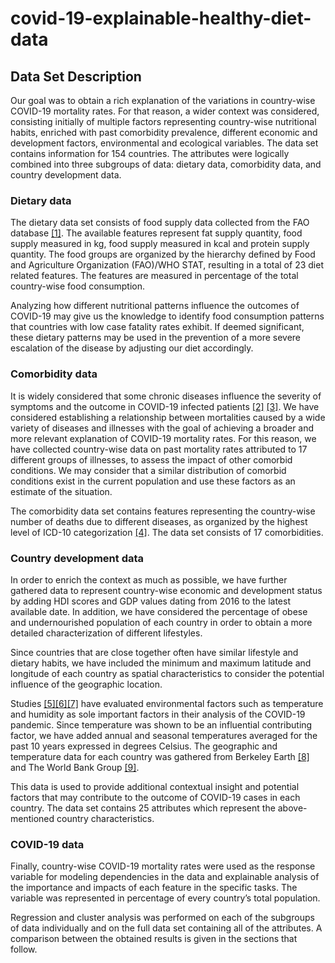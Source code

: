 # covid-19-explainable-healthy-diet-data

## Data Set Description

Our goal was to obtain a rich explanation of the variations in country-wise COVID-19 mortality rates. For that reason, a wider context was considered, consisting initially of multiple factors representing country-wise nutritional habits, enriched with past comorbidity prevalence, different economic and development factors, environmental and ecological variables. 
The data set contains information for 154 countries. The attributes were logically combined into three subgroups of data: dietary data, comorbidity data, and country development data. 

### Dietary data
The dietary data set consists of food supply data collected from the FAO database [[1]](http://www.fao.org/faostat/en/#home). The available features represent fat supply quantity, food supply measured in kg, food supply measured in kcal and protein supply quantity. The food groups are organized by the hierarchy defined by Food and Agriculture Organization (FAO)/WHO STAT, resulting in a total of 23 diet related features. The features are measured in percentage of the total country-wise food consumption. 

Analyzing how different nutritional patterns influence the outcomes of COVID-19 may give us the knowledge to identify food consumption patterns that countries with low case fatality rates exhibit. If deemed significant, these dietary patterns may be used in the prevention of a more severe escalation of the disease by adjusting our diet accordingly.

### Comorbidity data
It is widely considered that some chronic diseases influence the severity of symptoms and the outcome in COVID-19 infected patients [[2]](https://pubmed.ncbi.nlm.nih.gov/32489711/) [[3]](https://pubmed.ncbi.nlm.nih.gov/32377638/). We have considered establishing a relationship between mortalities caused by a wide variety of diseases and illnesses with the goal of achieving a broader and more relevant explanation of COVID-19 mortality rates. For this reason, we have collected country-wise data on past mortality rates attributed to 17 different groups of illnesses, to assess the impact of other comorbid conditions. We may consider that a similar distribution of comorbid conditions exist in the current population and use these factors as an estimate of the situation.

The comorbidity data set contains features representing the country-wise number of deaths due to different diseases, as organized by the highest level of ICD-10 categorization [[4]](https://icd.who.int/browse10/2010/en). The data set consists of 17 comorbidities.

### Country development data
In order to enrich the context as much as possible, we have further gathered data to represent country-wise economic and development status by adding HDI scores and GDP values dating from 2016 to the latest available date.  In addition, we have considered the percentage of obese and undernourished population of each country in order to obtain a more detailed characterization of different lifestyles.

Since countries that are close together often have similar lifestyle and dietary habits, we have included the minimum and maximum latitude and longitude of each country as spatial characteristics to consider the potential influence of the geographic location. 

Studies [[5]](https://pubmed.ncbi.nlm.nih.gov/32834583/)[[6]](https://www.medrxiv.org/content/10.1101/2020.04.20.20072934v1)[[7]](https://www.sciencedirect.com/science/article/pii/S0048969721033830) have evaluated environmental factors such as temperature and humidity as sole important factors in their analysis of the COVID-19 pandemic. Since temperature was shown to be an influential contributing factor, we have added annual and seasonal temperatures averaged for the past 10 years expressed in degrees Celsius. The geographic and temperature data for each country was gathered from Berkeley Earth [[8]](http://berkeleyearth.org/data/) and The World Bank Group [[9]](https://climateknowledgeportal.worldbank.org/download-data). 

This data is used to provide additional contextual insight and potential factors that may contribute to the outcome of COVID-19 cases in each country. The data set contains 25 attributes which represent the above-mentioned country characteristics.

### COVID-19 data
Finally, country-wise COVID-19 mortality rates were used as the response variable for modeling dependencies in the data and explainable analysis of the importance and impacts of each feature in the specific tasks. The variable was represented in percentage of every country’s total population.

Regression and cluster analysis was performed on each of the subgroups of data individually and on the full data set containing all of the attributes. A comparison between the obtained results is given in the sections that follow.
